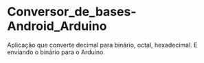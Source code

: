 # Conversor_de_bases-Android_Arduino
Aplicação que converte decimal para binário, octal, hexadecimal. E enviando o binário para o Arduíno.

